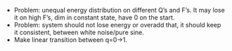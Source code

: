 * Problem: unequal energy distribution on different Q’s and F’s. It may lose it on high F’s, dim in constant state, have 0 on the start.
* Problem: system should not lose energy or overadd that, it should keep it consistent, between white noise/pure sine.
* Make linear transition between q=0→1.